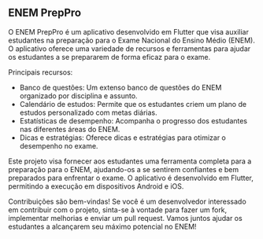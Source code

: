 ## ENEM PrepPro

O ENEM PrepPro é um aplicativo desenvolvido em Flutter que visa auxiliar estudantes na preparação para o Exame Nacional do Ensino Médio (ENEM). O aplicativo oferece uma variedade de recursos e ferramentas para ajudar os estudantes a se prepararem de forma eficaz para o exame.

Principais recursos:
- Banco de questões: Um extenso banco de questões do ENEM organizado por disciplina e assunto.
- Calendário de estudos: Permite que os estudantes criem um plano de estudos personalizado com metas diárias.
- Estatísticas de desempenho: Acompanha o progresso dos estudantes nas diferentes áreas do ENEM.
- Dicas e estratégias: Oferece dicas e estratégias para otimizar o desempenho no exame.

Este projeto visa fornecer aos estudantes uma ferramenta completa para a preparação para o ENEM, ajudando-os a se sentirem confiantes e bem preparados para enfrentar o exame. O aplicativo é desenvolvido em Flutter, permitindo a execução em dispositivos Android e iOS.

Contribuições são bem-vindas! Se você é um desenvolvedor interessado em contribuir com o projeto, sinta-se à vontade para fazer um fork, implementar melhorias e enviar um pull request. Vamos juntos ajudar os estudantes a alcançarem seu máximo potencial no ENEM!
